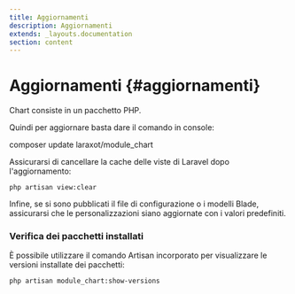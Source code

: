 ```yaml
---
title: Aggiornamenti
description: Aggiornamenti
extends: _layouts.documentation
section: content
---
```


# Aggiornamenti {#aggiornamenti}

Chart consiste in un pacchetto PHP.

Quindi per aggiornare basta dare il comando in console:

composer update laraxot/module_chart

Assicurarsi di cancellare la cache delle viste di Laravel dopo l'aggiornamento:

```console
php artisan view:clear
```

Infine, se si sono pubblicati il file di configurazione o i modelli Blade, assicurarsi che le personalizzazioni siano aggiornate con i valori predefiniti.

### Verifica dei pacchetti installati

È possibile utilizzare il comando Artisan incorporato per visualizzare le versioni installate dei pacchetti:

```console
php artisan module_chart:show-versions
```